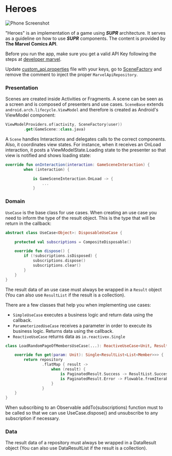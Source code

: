 # Heroes

![Phone Screenshot](https://github.com/impraise/SUPR/blob/master/assets/game.gif)

"Heroes" is an implementation of a game using ***SUPR*** architecture. It serves as a guideline on how to use ***SUPR*** components. The content is provided by **The Marvel Comics API**.

Before you run the app, make sure you get a valid API Key following the steps at [developer marvel]( https://developer.marvel.com/documentation/getting_started).

Update [custom_api.properties](https://github.com/impraise/SUPR/blob/master/sample-Android/Suprdemo/heroes/custom_api.properties) file with your keys, go to [SceneFactory](https://github.com/impraise/SUPR/blob/master/sample-Android/Suprdemo/heroes/src/main/java/com/impraise/suprdemo/scenes/di/SceneFactory.kt) and remove the comment to inject the proper `MarvelApiRepository`. 

### Presentation

Scenes are created inside Activities or Fragments. A scene can be seen as a screen and is composed of presenters and use cases. `SceneBase` extends `android.arch.lifecycle.ViewModel` and therefore is created as Android's ViewModel component:

```kotlin
ViewModelProviders.of(activity, SceneFactory(user))
		.get(GameScene::class.java)
```

A `Scene` handles Interactions and delegates calls to the correct components. Also, it coordinates view states. For instance, when it receives an OnLoad interaction, it posts a ViewModelState.Loading state to the presenter so that view is notified and shows loading state:

```kotlin
override fun onInteraction(interaction: GameSceneInteraction) {
        when (interaction) {

            is GameSceneInteraction.OnLoad -> {
                ...
            }
```

### Domain
`UseCase` is the base class for use cases. When creating an use case you need to inform the type <Object> of the result object. This is the type that will be return in the callback:

```kotlin
abstract class UseCase<Object>: DisposableUseCase {

    protected val subscriptions = CompositeDisposable()

    override fun dispose() {
        if (!subscriptions.isDisposed) {
            subscriptions.dispose()
            subscriptions.clear()
        }
    }
}
```

The result data of an use case must always be wrapped in a `Result` object (You can also use `ResultList` if the result is a collection). 

There are a few classes that help you when implementing use cases:

- `SimpleUseCase` executes a business logic and return data using the callback.
- `ParameterizedUseCase` receives a parameter in order to execute its business logic. Returns data using the callback.
- `ReactiveUseCase` returns data as `io.reactivex.Single`

```kotlin
class LoadRandomPageOfMembersUseCase(...): ReactiveUseCase<Unit, ResultList<List<Member>>> {

    override fun get(param: Unit): Single<ResultList<List<Member>>> {
        return repository
                .flatMap { result ->
                    when (result) {
                        is PaginatedResult.Success -> ResultList.Success(it)
                        is PaginatedResult.Error -> Flowable.fromIterable(emptyList())
                    }
                }
    }
}
```

When subscribing to an Observable addTo(subscriptions) function must to be called so that we can use UseCase.dispose() and unsubscribe to any subscription if necessary.

### Data
The result data of a repository must always be wrapped in a DataResult object (You can also use DataResultList if the result is a collection). 
